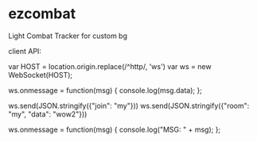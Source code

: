 # ezcombat
Light Combat Tracker for custom bg

client API:

var HOST = location.origin.replace(/^http/, 'ws')
var ws = new WebSocket(HOST);

ws.onmessage = function(msg) {
  console.log(msg.data);
};

ws.send(JSON.stringify({"join": "my"}))
ws.send(JSON.stringify({"room": "my", "data": "wow2"}))


ws.onmessage = function(msg) {
  console.log("MSG: " + msg);
};
